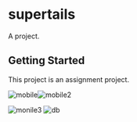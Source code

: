 # supertails

A project.

## Getting Started

This project is an assignment project.

![mobile](https://user-images.githubusercontent.com/56546673/200947682-ab7e5417-e937-4355-a307-bf6400108f67.png)![mobile2](https://user-images.githubusercontent.com/56546673/200947715-026daace-fe18-4dee-8932-1f96bf558751.png)

![monile3](https://user-images.githubusercontent.com/56546673/200947688-9058610f-9fa5-4c86-895d-2113944865d6.png)
![db](https://user-images.githubusercontent.com/56546673/200947726-79f326d0-e664-4868-9336-6f1b13797578.png)
